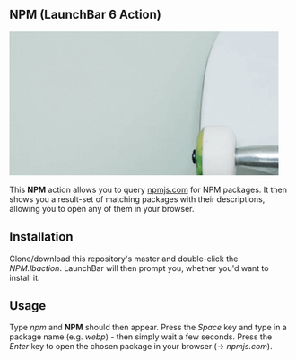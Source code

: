 NPM (LaunchBar 6 Action)
--------------------------------

![NPM LaunchBar 6 Action](npm.gif)

This **NPM** action allows you to query [npmjs.com](https://npmjs.com) for NPM packages. It then shows you a result-set of matching packages with their descriptions, allowing you to open any of them in your browser.

## Installation

Clone/download this repository's master and double-click the *NPM.lbaction*. LaunchBar will then prompt you, whether you'd want to install it.

## Usage

Type *npm* and **NPM** should then appear. Press the *Space* key and type in a package name (e.g. *webp*) - then simply wait a few seconds. Press the *Enter* key to open the chosen package in your browser (-> *npmjs.com*).
